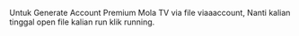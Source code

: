 Untuk Generate Account Premium Mola TV via file viaaaccount, Nanti kalian tinggal open file kalian run klik running.